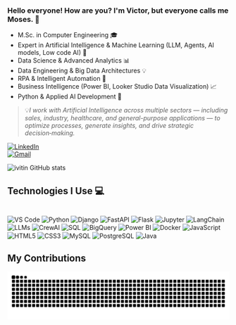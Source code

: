 ### Hello everyone! How are you? I'm Victor, but everyone calls me Moses. 🚀

- M.Sc. in Computer Engineering 🎓
- Expert in Artificial Intelligence & Machine Learning (LLM, Agents, AI models, Low code AI) 🧠
- Data Science & Advanced Analytics 📊
- Data Engineering & Big Data Architectures 💡
- RPA & Intelligent Automation 🤖
- Business Intelligence (Power BI, Looker Studio Data Visualization) 📈
- Python & Applied AI Development 🐍

> 💡*I work with Artificial Intelligence across multiple sectors — including sales, industry, healthcare, and general-purpose applications — to optimize processes, generate insights, and drive strategic decision‑making.*  

[![LinkedIn](https://img.shields.io/badge/LinkedIn-0077B5?style=for-the-badge&logo=linkedin&logoColor=white)](https://www.linkedin.com/in/victor-mois%C3%A9s-354ba9241/)  
[![Gmail](https://img.shields.io/badge/Gmail-D14836?style=for-the-badge&logo=gmail&logoColor=white)](mailto:victorofmoises@gmail.com)

![ivitin GitHub stats](https://github-readme-stats.vercel.app/api?username=ivitin&show_icons=true&theme=dracula)

## Technologies I Use 💻
<div style="display: inline-block"><br/>

<img align="center" alt="VS Code" src="https://img.shields.io/badge/VS_Code-0078D4?style=for-the-badge&logo=visual%20studio%20code&logoColor=white">
<img align="center" alt="Python" src="https://img.shields.io/badge/Python-14354C?style=for-the-badge&logo=python&logoColor=white">
<img align="center" alt="Django" src="https://img.shields.io/badge/Django-092E20?style=for-the-badge&logo=django&logoColor=white">
<img align="center" alt="FastAPI" src="https://img.shields.io/badge/FastAPI-005571?style=for-the-badge&logo=fastapi&logoColor=white">
<img align="center" alt="Flask" src="https://img.shields.io/badge/Flask-000000?style=for-the-badge&logo=flask&logoColor=white">
<img align="center" alt="Jupyter" src="https://img.shields.io/badge/Jupyter-F37626?style=for-the-badge&logo=jupyter&logoColor=white">
<img align="center" alt="LangChain" src="https://img.shields.io/badge/LangChain-000000?style=for-the-badge&logo=chainlink&logoColor=white">
<img align="center" alt="LLMs" src="https://img.shields.io/badge/LLMs-0052CC?style=for-the-badge&logo=openai&logoColor=white">
<img align="center" alt="CrewAI" src="https://img.shields.io/badge/CrewAI-FF6B81?style=for-the-badge&logo=teamspeak&logoColor=white">
<img align="center" alt="SQL" src="https://img.shields.io/badge/SQL-336791?style=for-the-badge&logo=postgresql&logoColor=white">
<img align="center" alt="BigQuery" src="https://img.shields.io/badge/BigQuery-4285F4?style=for-the-badge&logo=googlecloud&logoColor=white">
<img align="center" alt="Power BI" src="https://img.shields.io/badge/Power_BI-F2C811?style=for-the-badge&logo=powerbi&logoColor=black">
<img align="center" alt="Docker" src="https://img.shields.io/badge/Docker-2496ED?style=for-the-badge&logo=docker&logoColor=white">
<img align="center" alt="JavaScript" src="https://img.shields.io/badge/JavaScript-F7DF1E?style=for-the-badge&logo=javascript&logoColor=black">
<img align="center" alt="HTML5" src="https://img.shields.io/badge/HTML5-E34F26?style=for-the-badge&logo=html5&logoColor=white">
<img align="center" alt="CSS3" src="https://img.shields.io/badge/CSS3-1572B6?style=for-the-badge&logo=css3&logoColor=white">
<img align="center" alt="MySQL" src="https://img.shields.io/badge/MySQL-00000F?style=for-the-badge&logo=mysql&logoColor=white">
<img align="center" alt="PostgreSQL" src="https://img.shields.io/badge/PostgreSQL-316192?style=for-the-badge&logo=postgresql&logoColor=white">
<img align="center" alt="Java" src="https://img.shields.io/badge/Java-ED8B00?style=for-the-badge&logo=java&logoColor=white">

</div><br/>

## My Contributions  
![Snake animation](https://github.com/peregrinno/peregrinno/blob/output/github-contribution-grid-snake.svg)
